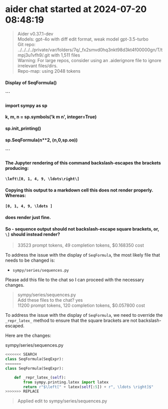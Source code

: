 
# aider chat started at 2024-07-20 08:48:19

> Aider v0.37.1-dev  
> Models: gpt-4o with diff edit format, weak model gpt-3.5-turbo  
> Git repo: ../../../../private/var/folders/7q/_fx2smvd0hq3nkt98d3kt4f00000gn/T/tmpj3u1vfh9/.git with 1,511 files  
> Warning: For large repos, consider using an .aiderignore file to ignore irrelevant files/dirs.  
> Repo-map: using 2048 tokens  

#### Display of SeqFormula()  
#### ```  
#### import sympy as sp  
#### k, m, n = sp.symbols('k m n', integer=True)  
#### sp.init_printing()  
####   
#### sp.SeqFormula(n**2, (n,0,sp.oo))  
#### ```  
####   
#### The Jupyter rendering of this command backslash-escapes the brackets producing:  
####   
#### `\left\[0, 1, 4, 9, \ldots\right\]`  
####   
#### Copying this output to a markdown cell this does not render properly.  Whereas:  
####   
#### `[0, 1, 4, 9, \ldots ]`  
####   
#### does render just fine.    
####   
#### So - sequence output should not backslash-escape square brackets, or, `\]` should instead render?  
> 33523 prompt tokens, 49 completion tokens, $0.168350 cost  

To address the issue with the display of `SeqFormula`, the most likely file that needs to be changed is:

- `sympy/series/sequences.py`

Please add this file to the chat so I can proceed with the necessary changes.

> sympy/series/sequences.py  
> Add these files to the chat? yes  
> 11200 prompt tokens, 120 completion tokens, $0.057800 cost  

To address the issue with the display of `SeqFormula`, we need to override the `_repr_latex_` method to ensure that the square brackets are not backslash-escaped.

Here are the changes:

sympy/series/sequences.py
```python
<<<<<<< SEARCH
class SeqFormula(SeqExpr):
=======
class SeqFormula(SeqExpr):

    def _repr_latex_(self):
        from sympy.printing.latex import latex
        return r"$\left[" + latex(self[:5]) + r", \ldots \right]$"
>>>>>>> REPLACE
```

> Applied edit to sympy/series/sequences.py  

